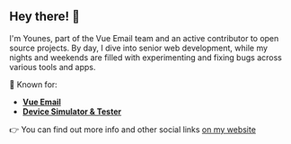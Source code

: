 ## Hey there! 👋

I'm Younes, part of the Vue Email team and an active contributor to open source projects. By day, I dive into senior web development, while my nights and weekends are filled with experimenting and fixing bugs across various tools and apps.

🌟 Known for:
- [**Vue Email**](https://vuemail.net/)
- [**Device Simulator & Tester**](https://device-simulator.vercel.app/)

👉 You can find out more info and other social links [on my website](https://barrad.me)


